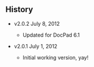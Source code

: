 ## History

- v2.0.2 July 8, 2012
	- Updated for DocPad 6.1

- v2.0.1 July 1, 2012
	- Initial working version, yay!
